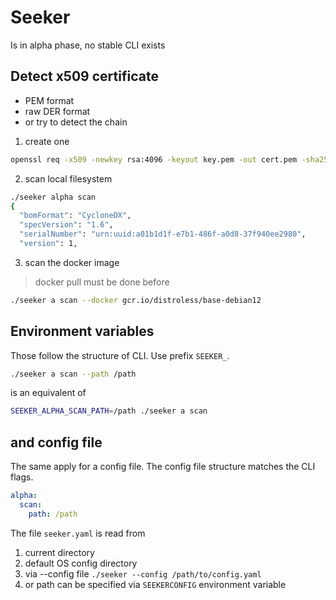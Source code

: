 # Seeker

Is in alpha phase, no stable CLI exists

## Detect x509 certificate

* PEM format
* raw DER format
* or try to detect the chain

1. create one

```sh
openssl req -x509 -newkey rsa:4096 -keyout key.pem -out cert.pem -sha256 -days 3650 -nodes -subj "/C=XX/ST=StateName/L=CityName/O=CompanyName/OU=CompanySectionName/CN=CommonNameOrHostname"
```

2. scan local filesystem

```sh
./seeker alpha scan
{
  "bomFormat": "CycloneDX",
  "specVersion": "1.6",
  "serialNumber": "urn:uuid:a01b1d1f-e7b1-486f-a0d8-37f940ee2980",
  "version": 1,
```

3. scan the docker image

> docker pull must be done before

```sh
./seeker a scan --docker gcr.io/distroless/base-debian12
```

## Environment variables

Those follow the structure of CLI. Use prefix `SEEKER_`.

```sh
./seeker a scan --path /path
```

is an equivalent of

```sh
SEEKER_ALPHA_SCAN_PATH=/path ./seeker a scan
```

## and config file

The same apply for a config file. The config file structure matches the CLI flags.

```yaml
alpha:
  scan:
    path: /path
```

The file `seeker.yaml` is read from

1. current directory
2. default OS config directory
3. via --config file `./seeker --config /path/to/config.yaml`
4. or path can be specified via `SEEKERCONFIG` environment variable
